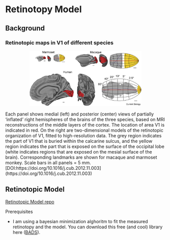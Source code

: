 
# Retinotopy Model

## Background
### Retinotopic maps in V1 of different species

<p align="center">
<img src="./figures/retino3D.jpg" width="70%">
</p>

<p>
 Each panel shows medial (left) and posterior (center) views of partially ‘inflated’ right hemispheres of the brains of the three species, based on MRI reconstructions of the middle layers of the cortex. The location of area V1 is indicated in red. On the right are two-dimensional models of the retinotopic organization of V1, fitted to high-resolution data. The grey region indicates the part of V1 that is buried within the calcarine sulcus, and the yellow region indicates the part that is exposed on the surface of the occipital lobe (white indicates regions that are exposed on the mesial surface of the brain). Corresponding landmarks are shown for macaque and marmoset monkey. Scale bars in all panels = 5 mm. [DOI:https://doi.org/10.1016/j.cub.2012.11.003](https://doi.org/10.1016/j.cub.2012.11.003)
</p>

## Retinotopic Model
[Retinotopic Model repo](https://github.com/giacomox/RetinoMapModel)

Prerequisites
* I am using a bayesian minimization alghoritm to fit the measured retinotopy and the model. You can download this free (and cool) library here ([BADS](https://github.com/lacerbi/bads)).
